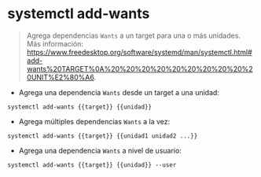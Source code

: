 # systemctl add-wants

> Agrega dependencias `Wants` a un target para una o más unidades.
> Más información: <https://www.freedesktop.org/software/systemd/man/systemctl.html#add-wants%20TARGET%0A%20%20%20%20%20%20%20%20%20%20UNIT%E2%80%A6>.

- Agrega una dependencia `Wants` desde un target a una unidad:

`systemctl add-wants {{target}} {{unidad}}`

- Agrega múltiples dependencias `Wants` a la vez:

`systemctl add-wants {{target}} {{unidad1 unidad2 ...}}`

- Agrega una dependencia `Wants` a nivel de usuario:

`systemctl add-wants {{target}} {{unidad}} --user`
